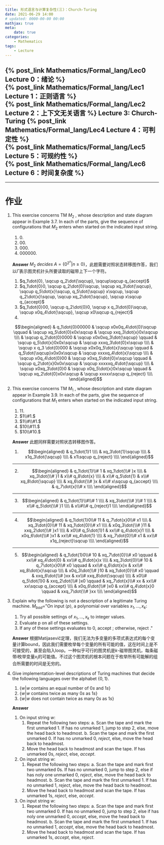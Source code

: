 ```yaml
---
title: 形式语言与计算复杂性(三)：Church-Turing
date: 2021-06-29 14:00
# updated: 0000-00-00 00:00
mathjax: true
meta:
    date: true
categories: 
    - Mathematics
tags:
    - Lecture
---
```


{% post_link Mathematics/Formal_lang/Lec0 Lecture 0：绪论 %}<br>
{% post_link Mathematics/Formal_lang/Lec1 Lecture 1：正则语言 %}<br>
{% post_link Mathematics/Formal_lang/Lec2 Lecture 2：上下文无关语言 %}
Lecture 3: Church-Turing
{% post_link Mathematics/Formal_lang/Lec4 Lecture 4：可判定性 %}<br>
{% post_link Mathematics/Formal_lang/Lec5 Lecture 5：可规约性 %}<br>
{% post_link Mathematics/Formal_lang/Lec6 Lecture 6：时间复杂度 %}
---

<!-- more -->




---

# 作业

1. This exercise concerns TM $M_2$ , whose description and state diagram appear in Example 3.7. In each of the parts, give the sequence of configurations that $M_2$ enters when started on the indicated input string.
    1. $0.$
    2. $00.$
    3. $000.$
    4. $000000.$

    **Answer**
    $M_2\ decides\ A=\lbrace0^{2^n}|n\ge0\rbrace$，此题需要对照状态转移图作答，我们以$\dot{\Gamma}$表示图灵机针头所要读取的磁带上下一个字符。

    1. $q_1\dot{0}, \sqcup q_2\dot{\sqcup}, \sqcup\sqcup q_{accept}$
    2. $q_1\dot{0}0, \sqcup q_2\dot{0}\sqcup, \sqcup xq_3\dot{\sqcup}, \sqcup q_5\dot{x}\sqcup, q_5\dot{\sqcup} x\sqcup, \sqcup q_2\dot{x}\sqcup, \sqcup xq_2\dot{\sqcup}, \sqcup x\sqcup q_{accept}$
    3. $q_1\dot{0}00, \sqcup q_2\dot{0}0, \sqcup x q_3\dot{0}\sqcup, \sqcup x0q_4\dot{\sqcup}, \sqcup x0\sqcup q_{reject}$
    4. 
    $$\begin{aligned}
        & q_1\dot{0}00000               & \sqcup x0x0q_4\dot{0}\sqcup   \qquad   & \sqcup xq_5\dot{0}x0x\sqcup   & \sqcup xxq_3\dot{x}0x\sqcup   \\\\
        & \sqcup q_2\dot{0}0000         & \sqcup x0x0xq_3\dot{\sqcup}   \qquad   & \sqcup q_5\dot{x}0x0x\sqcup   & \sqcup xxxq_3\dot{0}x\sqcup   \\\\
        & \sqcup x q_3 \dot{0}000       & \sqcup x0x0q_5\dot{x}\sqcup   \qquad   & q_5\dot{\sqcup}x0x0x\sqcup    & \sqcup xxxxq_4\dot{x}\sqcup   \\\\
        & \sqcup x0q_4\dot{0}00         & \sqcup x0xq_5\dot{0}x\sqcup   \qquad   & \sqcup q_2\dot{x}0x0x\sqcup   & \sqcup xxxxxq_4\dot{\sqcup}   \\\\
        & \sqcup x0xq_3\dot{0}0         & \sqcup x0q_5\dot{x}0x\sqcup   \qquad   & \sqcup xq_2\dot{0}x0x\sqcup   & \sqcup xxxxx\sqcup q_{reject} \\\\
    \end{aligned}$$

2. This exercise concerns TM $M_1$ , whose description and state diagram appear in Example 3.9. In each of the parts, give the sequence of configurations that $M_1$ enters when started on the indicated input string.
    1. $11.$
    2. $1\\#1.$
    3. $1\\#\\#1.$
    4. $10\\#11.$
    5. $10\\#10.$

    **Answer**
    此题同样需要对照状态转移图作答。

    1. $$\begin{aligned}
       & q_1\dot{1}1 \\\\
       & xq_3\dot{1}\sqcup \\\\
       & x1q_3\dot{\sqcup} \\\\
       & x1\sqcup q_{reject} \\\\
      \end{aligned}$$
    ---
    2. $$\begin{aligned}
        & q_1\dot{1}\\# 1 & xq_1\dot{\\# }x \\\\
        & xq_3\dot{\\# }1 & x\\# q_8\dot{x} \\\\
        & x\\# q_5\dot{1} & x\\# xq_8\dot{\sqcup} \\\\
        & xq_6\dot{\\# }x & x\\# x\sqcup q_{accept} \\\\
        & q_7\dot{x}\\# x \\\\
      \end{aligned}$$
    ---
    3. $$\begin{aligned}
        & q_1\dot{1}\\#\\# 1 \\\\
        & xq_3\dot{\\# }\\# 1 \\\\
        & x\\# q_5\dot{\\# }1 \\\\
        & x\\#\\# q_{reject}1 \\\\
      \end{aligned}$$
    ---
    4. $$\begin{aligned}
        & q_1\dot{1}0\\# 11 & q_7\dot{x}0\\# x1 \\\\
        & xq_3\dot{0}\\# 11 & xq_1\dot{0}\\# x1 \\\\
        & x0q_3\dot{\\# }11 & xxq_2\dot{\\# }x1 \\\\
        & x0\\# q_5\dot{1}1 & xx\\# q_4\dot{x}1 \\\\
        & x0q_6\dot{\\# }x1 & xx\\# xq_4\dot{1} \\\\
        & xq_7\dot{0}\\# x1 & xx\\# x1q_{reject}\sqcup \\\\
      \end{aligned}$$
    ---
    5. $$\begin{aligned}
        & q_1\dot{1}0\\# 10    & xq_7\dot{0}\\# x0    \qquad  & xx\\# xq_4\dot{0}    & xx\\# q_8\dot{x}x    \\\\
        & xq_3\dot{0}\\# 10    & q_7\dot{x}0\\# x0    \qquad  & xx\\# q_6\dot{x}x    & xx\\# xq_8\dot{x}\sqcup  \\\\
        & x0q_3\dot{\\# }10    & xq_1\dot{0}\\# x0    \qquad  & xxq_6\dot{\\# }xx    & xx\\# xxq_8\dot{\sqcup}  \\\\
        & x0\\# q_5\dot{1}0    & xxq_2\dot{\\# }x0    \qquad  & xq_7\dot{x}\\# xx    & xx\\# xx\sqcup q_{accept}    \\\\
        & x0q_6\dot{\\# }x0    & xx\\# q_4\dot{x}0    \qquad  & xxq_7\dot{\\# }xx \\\\
      \end{aligned}$$

3. Explain why the following is not a description of a legitimate Turing machine.
    $M_{bad}$="On input $\left\langle p\right\rangle$, a polynomial over variables $x_1,...,x_k$:
    1. Try all possible settings of $x_1,...,x_k$ to integer values.
    2. Evaluate p on all of these settings.
    3. If any of these settings evaluates to 0, accept ; otherwise, reject ."
   
    **Answer**
    根据Matijasevic̆定理，我们无法为多变量的多项式表达式的每个变量计算bound，因此我们需要枚举每个变量的所有可能的值，这在时间上是不可接受的，甚至会陷入loop。一种似乎可行的图灵机是$k$-磁带图灵机，每条磁带$i$枚举变量$x_i$的可能值。不过这个图灵机的根本问题在于枚举所有可能解的组合所需要的时间是无穷的。

4. Give implementation-level descriptions of Turing machines that decide the following languages over the alphabet $\lbrace0,1\rbrace$.
    1. $\lbrace w|w\ \mathrm{contains\ an\ equal\ number\ of}\ 0s\ \mathrm{and}\ 1s\rbrace$
    2. $\lbrace w|w\ \mathrm{contains\ twice\ as\ many}\ 0s\ \mathrm{as}\ 1s\rbrace$
    3. $\lbrace w|w\ \mathrm{does\ not\ contain\ twice\ as\ many}\ 0s\ \mathrm{as}\ 1s\rbrace$
   
    **Answer**
    1. On input string $w$:
       1. Repeat the following two steps:
          a. Scan the tape and mark the first unmarked $1$. If has no unmarked $1$, jump to step 2, else, move the head back to headmost.
          b. Scan the tape and mark the first unmarked $0$. If has no unmarked $0$, $reject$, else, move the head back to headmost.
       2. Move the head back to headmost and scan the tape. If has unmarked $0$s, $reject$, else, $accept$.
    2. On input string $w$:
       1. Repeat the following two steps:
          a. Scan the tape and mark first two unmarked $0$s. If has no unmarked $0$, jump to step 2, else if has noly one unmarked $0$, $reject$, else, move the head back to headmost.
          b. Scan the tape and mark the first unmarked $1$. If has no unmarked $1$, $reject$, else, move the head back to headmost.
       2. Move the head back to headmost and scan the tape. If has unmarked $1$s, $reject$, else, $accept$.
    3. On input string $w$:
       1. Repeat the following two steps:
          a. Scan the tape and mark first two unmarked $0$. If has no unmarked $0$, jump to step 2, else if has noly one unmarked $0$, $accept$, else, move the head back to headmost.
          b. Scan the tape and mark the first unmarked $1$. If has no unmarked $1$, $accept$, else, move the head back to headmost.
       2. Move the head back to headmost and scan the tape. If has unmarked $1$s, $accept$, else, $reject$.

